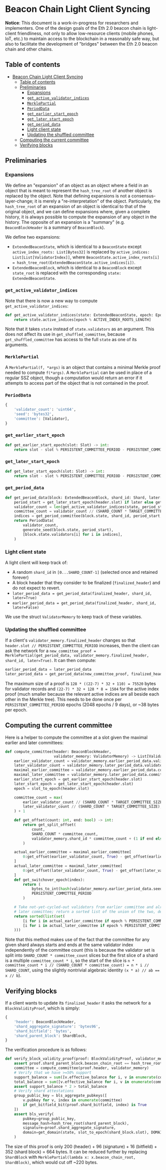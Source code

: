 # Beacon Chain Light Client Syncing

**Notice**: This document is a work-in-progress for researchers and implementers. One of the design goals of the Eth 2.0 beacon chain is light-client friendliness, not only to allow low-resource clients (mobile phones, IoT, etc.) to maintain access to the blockchain in a reasonably safe way, but also to facilitate the development of "bridges" between the Eth 2.0 beacon chain and other chains.

## Table of contents

<!-- TOC -->

- [Beacon Chain Light Client Syncing](#beacon-chain-light-client-syncing)
    - [Table of contents](#table-of-contents)
    - [Preliminaries](#preliminaries)
        - [Expansions](#expansions)
        - [`get_active_validator_indices`](#get_active_validator_indices)
        - [`MerklePartial`](#merklepartial)
        - [`PeriodData`](#perioddata)
        - [`get_earlier_start_epoch`](#get_earlier_start_epoch)
        - [`get_later_start_epoch`](#get_later_start_epoch)
        - [`get_period_data`](#get_period_data)
        - [Light client state](#light-client-state)
        - [Updating the shuffled committee](#updating-the-shuffled-committee)
    - [Computing the current committee](#computing-the-current-committee)
    - [Verifying blocks](#verifying-blocks)

<!-- /TOC -->

## Preliminaries

### Expansions

We define an "expansion" of an object as an object where a field in an object that is meant to represent the `hash_tree_root` of another object is replaced by the object. Note that defining expansions is not a consensus-layer-change; it is merely a "re-interpretation" of the object. Particularly, the `hash_tree_root` of an expansion of an object is identical to that of the original object, and we can define expansions where, given a complete history, it is always possible to compute the expansion of any object in the history. The opposite of an expansion is a "summary" (e.g. `BeaconBlockHeader` is a summary of `BeaconBlock`).

We define two expansions:

* `ExtendedBeaconState`, which is identical to a `BeaconState` except `active_index_roots: List[Bytes32]` is replaced by `active_indices: List[List[ValidatorIndex]]`, where `BeaconState.active_index_roots[i] = hash_tree_root(ExtendedBeaconState.active_indices[i])`.
* `ExtendedBeaconBlock`, which is identical to a `BeaconBlock` except `state_root` is replaced with the corresponding `state: ExtendedBeaconState`.

### `get_active_validator_indices`

Note that there is now a new way to compute `get_active_validator_indices`:

```python
def get_active_validator_indices(state: ExtendedBeaconState, epoch: Epoch) -> List[ValidatorIndex]:
    return state.active_indices[epoch % ACTIVE_INDEX_ROOTS_LENGTH]
```

Note that it takes `state` instead of `state.validators` as an argument. This does not affect its use in `get_shuffled_committee`, because `get_shuffled_committee` has access to the full `state` as one of its arguments.


### `MerklePartial`

A `MerklePartial(f, *args)` is an object that contains a minimal Merkle proof needed to compute `f(*args)`. A `MerklePartial` can be used in place of a regular SSZ object, though a computation would return an error if it attempts to access part of the object that is not contained in the proof.

### `PeriodData`

```python
{
    'validator_count': 'uint64',
    'seed': 'bytes32',
    'committee': [Validator],
}
```

### `get_earlier_start_epoch`

```python
def get_earlier_start_epoch(slot: Slot) -> int:
    return slot - slot % PERSISTENT_COMMITTEE_PERIOD - PERSISTENT_COMMITTEE_PERIOD * 2
```

### `get_later_start_epoch`

```python
def get_later_start_epoch(slot: Slot) -> int:
    return slot - slot % PERSISTENT_COMMITTEE_PERIOD - PERSISTENT_COMMITTEE_PERIOD
```

### `get_period_data`

```python
def get_period_data(block: ExtendedBeaconBlock, shard_id: Shard, later: bool) -> PeriodData:
    period_start = get_later_start_epoch(header.slot) if later else get_earlier_start_epoch(header.slot)
    validator_count = len(get_active_validator_indices(state, period_start))
    committee_count = validator_count // (SHARD_COUNT * TARGET_COMMITTEE_SIZE) + 1
    indices = get_period_committee(block.state, shard_id, period_start, 0, committee_count)
    return PeriodData(
        validator_count,
        generate_seed(block.state, period_start),
        [block.state.validators[i] for i in indices],
    )
```

### Light client state

A light client will keep track of:

* A random `shard_id` in `[0...SHARD_COUNT-1]` (selected once and retained forever)
* A block header that they consider to be finalized (`finalized_header`) and do not expect to revert.
* `later_period_data = get_period_data(finalized_header, shard_id, later=True)`
* `earlier_period_data = get_period_data(finalized_header, shard_id, later=False)`

We use the struct `ValidatorMemory` to keep track of these variables.

### Updating the shuffled committee

If a client's `validator_memory.finalized_header` changes so that `header.slot // PERSISTENT_COMMITTEE_PERIOD` increases, then the client can ask the network for a `new_committee_proof = MerklePartial(get_period_data, validator_memory.finalized_header, shard_id, later=True)`. It can then compute:

```python
earlier_period_data = later_period_data
later_period_data = get_period_data(new_committee_proof, finalized_header, shard_id, later=True)
```

The maximum size of a proof is `128 * ((22-7) * 32 + 110) = 75520` bytes for validator records and `(22-7) * 32 + 128 * 8 = 1504` for the active index proof (much smaller because the relevant active indices are all beside each other in the Merkle tree). This needs to be done once per `PERSISTENT_COMMITTEE_PERIOD` epochs (2048 epochs / 9 days), or ~38 bytes per epoch.

## Computing the current committee

Here is a helper to compute the committee at a slot given the maximal earlier and later committees:

```python
def compute_committee(header: BeaconBlockHeader,
                      validator_memory: ValidatorMemory) -> List[ValidatorIndex]:
    earlier_validator_count = validator_memory.earlier_period_data.validator_count
    later_validator_count = validator_memory.later_period_data.validator_count
    maximal_earlier_committee = validator_memory.earlier_period_data.committee
    maximal_later_committee = validator_memory.later_period_data.committee
    earlier_start_epoch = get_earlier_start_epoch(header.slot)
    later_start_epoch = get_later_start_epoch(header.slot)
    epoch = slot_to_epoch(header.slot)

    committee_count = max(
        earlier_validator_count // (SHARD_COUNT * TARGET_COMMITTEE_SIZE),
        later_validator_count // (SHARD_COUNT * TARGET_COMMITTEE_SIZE),
    ) + 1

    def get_offset(count: int, end: bool) -> int:
        return get_split_offset(
            count,
            SHARD_COUNT * committee_count,
            validator_memory.shard_id * committee_count + (1 if end else 0),
        )

    actual_earlier_committee = maximal_earlier_committee[
        0:get_offset(earlier_validator_count, True) - get_offset(earlier_validator_count, False)
    ]
    actual_later_committee = maximal_later_committee[
        0:get_offset(later_validator_count, True) - get_offset(later_validator_count, False)
    ]
    def get_switchover_epoch(index):
        return (
            bytes_to_int(hash(validator_memory.earlier_period_data.seed + int_to_bytes(index, length=3))[0:8]) %
            PERSISTENT_COMMITTEE_PERIOD
        )

    # Take not-yet-cycled-out validators from earlier committee and already-cycled-in validators from
    # later committee; return a sorted list of the union of the two, deduplicated
    return sorted(list(set(
        [i for i in actual_earlier_committee if epoch % PERSISTENT_COMMITTEE_PERIOD < get_switchover_epoch(i)] +
        [i for i in actual_later_committee if epoch % PERSISTENT_COMMITTEE_PERIOD >= get_switchover_epoch(i)]
    )))
```

Note that this method makes use of the fact that the committee for any given shard always starts and ends at the same validator index independently of the committee count (this is because the validator set is split into `SHARD_COUNT * committee_count` slices but the first slice of a shard is a multiple `committee_count * i`, so the start of the slice is `n * committee_count * i // (SHARD_COUNT * committee_count) = n * i // SHARD_COUNT`, using the slightly nontrivial algebraic identity `(x * a) // ab == x // b`).

## Verifying blocks

If a client wants to update its `finalized_header` it asks the network for a `BlockValidityProof`, which is simply:

```python
{
    'header': BeaconBlockHeader,
    'shard_aggregate_signature': 'bytes96',
    'shard_bitfield': 'bytes',
    'shard_parent_block': ShardBlock,
}
```

The verification procedure is as follows:

```python
def verify_block_validity_proof(proof: BlockValidityProof, validator_memory: ValidatorMemory) -> bool:
    assert proof.shard_parent_block.beacon_chain_root == hash_tree_root(proof.header)
    committee = compute_committee(proof.header, validator_memory)
    # Verify that we have >=50% support
    support_balance = sum([v.effective_balance for i, v in enumerate(committee) if get_bitfield_bit(proof.shard_bitfield, i) is True])
    total_balance = sum([v.effective_balance for i, v in enumerate(committee)])
    assert support_balance * 2 > total_balance
    # Verify shard attestations
    group_public_key = bls_aggregate_pubkeys([
        v.pubkey for v, index in enumerate(committee)
        if get_bitfield_bit(proof.shard_bitfield, index) is True
    ])
    assert bls_verify(
        pubkey=group_public_key,
        message_hash=hash_tree_root(shard_parent_block),
        signature=proof.shard_aggregate_signature,
        domain=get_domain(state, slot_to_epoch(shard_block.slot), DOMAIN_SHARD_ATTESTER),
    )
```

The size of this proof is only 200 (header) + 96 (signature) + 16 (bitfield) + 352 (shard block) = 664 bytes. It can be reduced further by replacing `ShardBlock` with `MerklePartial(lambda x: x.beacon_chain_root, ShardBlock)`, which would cut off ~220 bytes.
